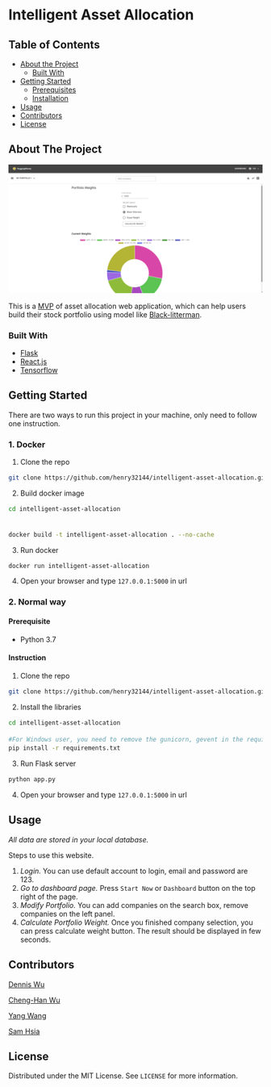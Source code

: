 # Intelligent Asset Allocation

<!-- TABLE OF CONTENTS -->
## Table of Contents

* [About the Project](#about-the-project)
  * [Built With](#built-with)
* [Getting Started](#getting-started)
  * [Prerequisites](#prerequisites)
  * [Installation](#installation)
* [Usage](#usage)
* [Contributors](#contributors)
* [License](#license)



<!-- ABOUT THE PROJECT -->
## About The Project

![Screen Shot](./screenshot.png)

This is a [MVP](https://en.wikipedia.org/wiki/Minimum_viable_product) of asset allocation web application, which can help users build their stock portfolio using model like [Black-litterman](https://en.wikipedia.org/wiki/Black%E2%80%93Litterman_model).

### Built With
* [Flask](https://getbootstrap.com)
* [React.js](https://jquery.com)
* [Tensorflow](https://laravel.com)



<!-- GETTING STARTED -->
## Getting Started

There are two ways to run this project in your machine, only need to follow one instruction.

### 1. Docker

1. Clone the repo
```sh
git clone https://github.com/henry32144/intelligent-asset-allocation.git
```
2. Build docker image
```sh
cd intelligent-asset-allocation


docker build -t intelligent-asset-allocation . --no-cache
```
3. Run docker
```sh
docker run intelligent-asset-allocation
```
4. Open your browser and type `127.0.0.1:5000` in url


### 2. Normal way

#### Prerequisite

* Python 3.7

#### Instruction

1. Clone the repo
```sh
git clone https://github.com/henry32144/intelligent-asset-allocation.git
```
2. Install the libraries
```sh
cd intelligent-asset-allocation

#For Windows user, you need to remove the gunicorn, gevent in the requirements.txt
pip install -r requirements.txt
```
3. Run Flask server
```sh
python app.py
```
4. Open your browser and type `127.0.0.1:5000` in url

<!-- USAGE EXAMPLES -->
## Usage

*All data are stored in your local database.* 

Steps to use this website.

1. *Login.* You can use default account to login, email and password are 123.
2. *Go to dashboard page.* Press `Start Now` or `Dashboard` button on the top right of the page.
3. *Modify Portfolio.* You can add companies on the search box, remove companies on the left panel.
4. *Calculate Portfolio Weight.* Once you finished company selection, you can press calculate weight button. The result should be displayed in few seconds.


<!-- CONTRIBUTING -->
## Contributors

[Dennis Wu](https://github.com/Hibb-bb)

[Cheng-Han Wu](https://github.com/henry32144)

[Yang Wang](https://github.com/penguinwang96825)

[Sam Hsia](https://github.com/HsiaSharpie)

<!-- LICENSE -->
## License

Distributed under the MIT License. See `LICENSE` for more information.